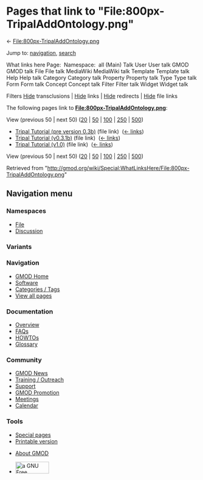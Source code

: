 <div id="mw-page-base" class="noprint">

</div>

<div id="mw-head-base" class="noprint">

</div>

<div id="content" class="mw-body" role="main">

<span id="top"></span>

<div id="mw-js-message" style="display:none;">

</div>



# <span dir="auto">Pages that link to "File:800px-TripalAddOntology.png"</span>

<div id="bodyContent">

<div id="contentSub">

←
[File:800px-TripalAddOntology.png](/wiki/File:800px-TripalAddOntology.png "File:800px-TripalAddOntology.png")

</div>

<div id="jump-to-nav" class="mw-jump">

Jump to: [navigation](#mw-navigation), [search](#p-search)

</div>

<div id="mw-content-text">

What links here Page:  Namespace:  all (Main) Talk User User talk GMOD
GMOD talk File File talk MediaWiki MediaWiki talk Template Template talk
Help Help talk Category Category talk Property Property talk Type Type
talk Form Form talk Concept Concept talk Filter Filter talk Widget
Widget talk

Filters
[Hide](/mediawiki/index.php?title=Special:WhatLinksHere/File:800px-TripalAddOntology.png&hidetrans=1 "Special:WhatLinksHere/File:800px-TripalAddOntology.png")
transclusions \|
[Hide](/mediawiki/index.php?title=Special:WhatLinksHere/File:800px-TripalAddOntology.png&hidelinks=1 "Special:WhatLinksHere/File:800px-TripalAddOntology.png")
links \|
[Hide](/mediawiki/index.php?title=Special:WhatLinksHere/File:800px-TripalAddOntology.png&hideredirs=1 "Special:WhatLinksHere/File:800px-TripalAddOntology.png")
redirects \|
[Hide](/mediawiki/index.php?title=Special:WhatLinksHere/File:800px-TripalAddOntology.png&hideimages=1 "Special:WhatLinksHere/File:800px-TripalAddOntology.png")
file links

The following pages link to
**[File:800px-TripalAddOntology.png](/wiki/File:800px-TripalAddOntology.png "File:800px-TripalAddOntology.png")**:

View (previous 50 \| next 50)
([20](/mediawiki/index.php?title=Special:WhatLinksHere/File:800px-TripalAddOntology.png&limit=20 "Special:WhatLinksHere/File:800px-TripalAddOntology.png")
\|
[50](/mediawiki/index.php?title=Special:WhatLinksHere/File:800px-TripalAddOntology.png&limit=50 "Special:WhatLinksHere/File:800px-TripalAddOntology.png")
\|
[100](/mediawiki/index.php?title=Special:WhatLinksHere/File:800px-TripalAddOntology.png&limit=100 "Special:WhatLinksHere/File:800px-TripalAddOntology.png")
\|
[250](/mediawiki/index.php?title=Special:WhatLinksHere/File:800px-TripalAddOntology.png&limit=250 "Special:WhatLinksHere/File:800px-TripalAddOntology.png")
\|
[500](/mediawiki/index.php?title=Special:WhatLinksHere/File:800px-TripalAddOntology.png&limit=500 "Special:WhatLinksHere/File:800px-TripalAddOntology.png"))

- [Tripal Tutorial (pre version
  0.3b)](/wiki/Tripal_Tutorial_(pre_version_0.3b) "Tripal Tutorial (pre version 0.3b)")
  (file link) ‎ <span class="mw-whatlinkshere-tools">([←
  links](/mediawiki/index.php?title=Special:WhatLinksHere&target=Tripal+Tutorial+%28pre+version+0.3b%29 "Special:WhatLinksHere"))</span>
- [Tripal Tutorial
  (v0.3.1b)](/wiki/Tripal_Tutorial_(v0.3.1b) "Tripal Tutorial (v0.3.1b)")
  (file link) ‎ <span class="mw-whatlinkshere-tools">([←
  links](/mediawiki/index.php?title=Special:WhatLinksHere&target=Tripal+Tutorial+%28v0.3.1b%29 "Special:WhatLinksHere"))</span>
- [Tripal Tutorial
  (v1.0)](/wiki/Tripal_Tutorial_(v1.0) "Tripal Tutorial (v1.0)") (file
  link) ‎ <span class="mw-whatlinkshere-tools">([←
  links](/mediawiki/index.php?title=Special:WhatLinksHere&target=Tripal+Tutorial+%28v1.0%29 "Special:WhatLinksHere"))</span>

View (previous 50 \| next 50)
([20](/mediawiki/index.php?title=Special:WhatLinksHere/File:800px-TripalAddOntology.png&limit=20 "Special:WhatLinksHere/File:800px-TripalAddOntology.png")
\|
[50](/mediawiki/index.php?title=Special:WhatLinksHere/File:800px-TripalAddOntology.png&limit=50 "Special:WhatLinksHere/File:800px-TripalAddOntology.png")
\|
[100](/mediawiki/index.php?title=Special:WhatLinksHere/File:800px-TripalAddOntology.png&limit=100 "Special:WhatLinksHere/File:800px-TripalAddOntology.png")
\|
[250](/mediawiki/index.php?title=Special:WhatLinksHere/File:800px-TripalAddOntology.png&limit=250 "Special:WhatLinksHere/File:800px-TripalAddOntology.png")
\|
[500](/mediawiki/index.php?title=Special:WhatLinksHere/File:800px-TripalAddOntology.png&limit=500 "Special:WhatLinksHere/File:800px-TripalAddOntology.png"))

</div>

<div class="printfooter">

Retrieved from
"<http://gmod.org/wiki/Special:WhatLinksHere/File:800px-TripalAddOntology.png>"

</div>

<div id="catlinks" class="catlinks catlinks-allhidden">

</div>

<div class="visualClear">

</div>

</div>

</div>

<div id="mw-navigation">

## Navigation menu

<div id="mw-head">



<div id="left-navigation">

<div id="p-namespaces" class="vectorTabs" role="navigation"
aria-labelledby="p-namespaces-label">

### Namespaces

- <span id="ca-nstab-image"><a href="/wiki/File:800px-TripalAddOntology.png" accesskey="c"
  title="View the file page [c]">File</a></span>
- <span id="ca-talk"><a
  href="/mediawiki/index.php?title=File_talk:800px-TripalAddOntology.png&amp;action=edit&amp;redlink=1"
  accesskey="t"
  title="Discussion about the content page [t]">Discussion</a></span>

</div>

<div id="p-variants" class="vectorMenu emptyPortlet" role="navigation"
aria-labelledby="p-variants-label">

### 

### Variants[](#)

<div class="menu">

</div>

</div>

</div>

<div id="right-navigation">





</div>



</div>

</div>

</div>

<div id="mw-panel">

<div id="p-logo" role="banner">

<a href="/wiki/Main_Page"
style="background-image: url(http://gmod.org/images/GMOD-cogs.png);"
title="Visit the main page"></a>

</div>

<div id="p-Navigation" class="portal" role="navigation"
aria-labelledby="p-Navigation-label">

### Navigation

<div class="body">

- <span id="n-GMOD-Home">[GMOD Home](/wiki/Main_Page)</span>
- <span id="n-Software">[Software](/wiki/GMOD_Components)</span>
- <span id="n-Categories-.2F-Tags">[Categories /
  Tags](/wiki/Categories)</span>
- <span id="n-View-all-pages">[View all
  pages](/wiki/Special:AllPages)</span>

</div>

</div>

<div id="p-Documentation" class="portal" role="navigation"
aria-labelledby="p-Documentation-label">

### Documentation

<div class="body">

- <span id="n-Overview">[Overview](/wiki/Overview)</span>
- <span id="n-FAQs">[FAQs](/wiki/Category:FAQ)</span>
- <span id="n-HOWTOs">[HOWTOs](/wiki/Category:HOWTO)</span>
- <span id="n-Glossary">[Glossary](/wiki/Glossary)</span>

</div>

</div>

<div id="p-Community" class="portal" role="navigation"
aria-labelledby="p-Community-label">

### Community

<div class="body">

- <span id="n-GMOD-News">[GMOD News](/wiki/GMOD_News)</span>
- <span id="n-Training-.2F-Outreach">[Training /
  Outreach](/wiki/Training_and_Outreach)</span>
- <span id="n-Support">[Support](/wiki/Support)</span>
- <span id="n-GMOD-Promotion">[GMOD
  Promotion](/wiki/GMOD_Promotion)</span>
- <span id="n-Meetings">[Meetings](/wiki/Meetings)</span>
- <span id="n-Calendar">[Calendar](/wiki/Calendar)</span>

</div>

</div>

<div id="p-tb" class="portal" role="navigation"
aria-labelledby="p-tb-label">

### Tools

<div class="body">

- <span id="t-specialpages"><a href="/wiki/Special:SpecialPages" accesskey="q"
  title="A list of all special pages [q]">Special pages</a></span>
- <span id="t-print"><a
  href="/mediawiki/index.php?title=Special:WhatLinksHere/File:800px-TripalAddOntology.png&amp;printable=yes"
  rel="alternate" accesskey="p"
  title="Printable version of this page [p]">Printable version</a></span>

</div>

</div>

</div>

</div>

<div id="footer" role="contentinfo">

- <span id="footer-places-about">[About
  GMOD](/wiki/GMOD:About "GMOD:About")</span>

<!-- -->

- <span id="footer-copyrightico">[<img src="http://www.gnu.org/graphics/gfdl-logo-small.png" width="88"
  height="31" alt="a GNU Free Documentation License" />](http://www.gnu.org/licenses/fdl-1.3.html)</span>




</div>
